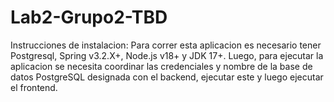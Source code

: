 # Lab2-Grupo2-TBD

Instrucciones de instalacion:
Para correr esta aplicacion es necesario tener Postgresql, Spring v3.2.X+, Node.js v18+ y JDK 17+.
Luego, para ejecutar la aplicacion se necesita coordinar las credenciales y nombre de la base de datos PostgreSQL
designada con el backend, ejecutar este y luego ejecutar el frontend.
